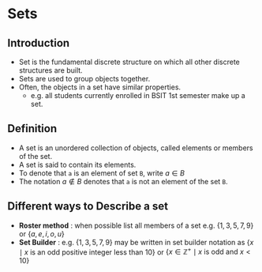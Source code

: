 # Sets
## Introduction
- Set is the fundamental discrete structure on which all other discrete structures are built.
- Sets are used to group objects together.
- Often, the objects in a set have similar properties.
  + e.g. all students currently enrolled in BSIT 1st semester make up a set.

## Definition
- A set is an unordered collection of objects, called elements or members of the set.  
- A set is said to contain its elements.
- To denote that `a` is an element of set `B`, write $a \in B$
- The notation $a \not\in B$ denotes that `a` is not an element of the set `B`.

## Different ways to Describe a set

- **Roster method** : when possible list all members of a set e.g. $\{ 1, 3, 5, 7, 9 \}$ or $\{ a, e, i, o, u\}$
- **Set Builder** : e.g. $\{ 1, 3, 5, 7, 9\}$ may be written in set builder notation as $\{ x \mid x \text{ is an odd positive integer less than 10} \}$ or $\{ x \in \mathbb{Z}^+ \mid x \text{ is odd and } x < 10 \}$ 